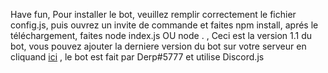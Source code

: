 Have fun, Pour installer le bot, veuillez remplir correctement le fichier config.js, puis ouvrez un invite de commande et faites npm install, aprés le téléchargement, faites node index.js OU node . , Ceci est la version 1.1 du bot, vous pouvez ajouter la derniere version du bot sur votre serveur en cliquand [ici](https://discordapp.com/oauth2/authorize?client_id=683956301919027222&scope=bot&permissions=2146958847) , le bot est fait par Derp#5777 et utilise Discord.js

